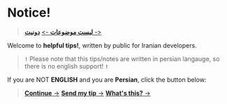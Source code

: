 # Notice!
> [**لیست موضوعات** ->](dic.MD)
> [**دونیت** ->](donate.MD)


Welcome to **helpful tips!**, written by public for Iranian developers.

> **`!`** Please note that this tips/notes are written in persian langauge, so there is no english support! **`!`**


If you are NOT **ENGLISH** and you are **Persian**, click the button below:

> [**Continue** ->](How_Start.md)
> [**Send my tip** ->](self/send_tip.md)
> [**What's this?** ->](self/ins.md)

